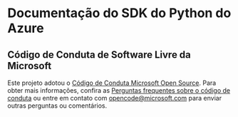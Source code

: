 # <a name="azure-python-sdk-documentation"></a>Documentação do SDK do Python do Azure

## <a name="microsoft-open-source-code-of-conduct"></a>Código de Conduta de Software Livre da Microsoft
Este projeto adotou o [Código de Conduta Microsoft Open Source](https://opensource.microsoft.com/codeofconduct/).
Para obter mais informações, confira as [Perguntas frequentes sobre o código de conduta](https://opensource.microsoft.com/codeofconduct/faq/) ou entre em contato com [opencode@microsoft.com](mailto:opencode@microsoft.com) para enviar outras perguntas ou comentários.
